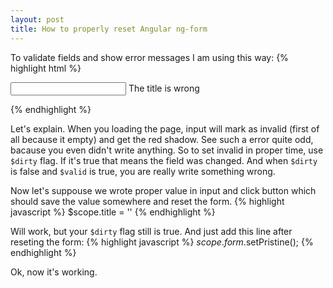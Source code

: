 ```yaml
---
layout: post
title: How to properly reset Angular ng-form  
---
```


To validate fields and show error messages I am using this way:
{% highlight html %}
<style>
    input:required {
        box-shadow: none;
    }
    input:invalid {
        box-shadow: none;
    }
    .error {
        box-shadow: 1px 1px #ff0000;
    }
</style>
<form name="form">
    <input class="input" name="title"
           ng-model="title"
           ng-required="true"
           ng-pattern="/^[a-z]*$/i"
           ng-class="{'error' : !form.title.$valid && form.title.$dirty}">
    </label>
    <span ng-if="!form.title.$valid && form.title.$dirty">
        The title is wrong
    </span>
</form>
{% endhighlight %}

Let's explain. When you loading the page, input will mark as invalid (first of all because it empty) and get the red shadow. See such a error quite odd, bacause you even didn't write anything. So to set invalid in proper time, use `$dirty` flag. If it's true that means the field was changed. And when `$dirty` is false and `$valid` is true, you are really write something wrong.

Now let's suppouse we wrote proper value in input and click button which should save the value somewhere and reset the form.
{% highlight javascript %}
$scope.title = ''
{% endhighlight %}

Will work, but your `$dirty` flag still is true. And just add this line after reseting the form:
{% highlight javascript %}
$scope.form.$setPristine();
{% endhighlight %}

Ok, now it's working.
